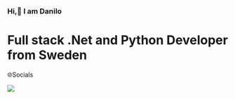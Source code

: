 ### Hi,👋 I am Danilo
# Full stack .Net and Python Developer from Sweden

🌐Socials
<div id="badges">
  <img src="https://img.shields.io/badge/LinkedIn-blue?style=for-the-badge&logo=linkedin&logoColor=white" link=https://www.linkedin.com/in/danilo-mirkovic/>
</div>
